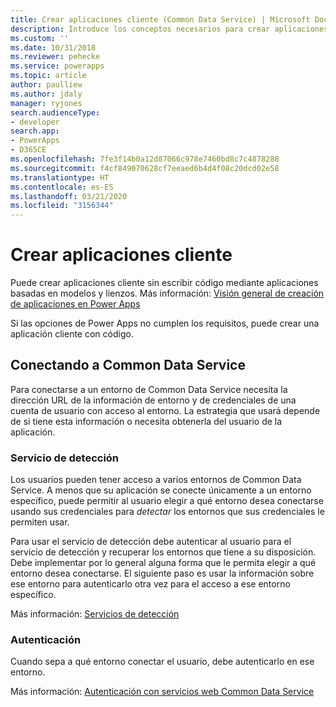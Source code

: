 ```yaml
---
title: Crear aplicaciones cliente (Common Data Service) | Microsoft Docs
description: Introduce los conceptos necesarios para crear aplicaciones cliente personalizadas que se conecten a Common Data Service mediante código.
ms.custom: ''
ms.date: 10/31/2018
ms.reviewer: pehecke
ms.service: powerapps
ms.topic: article
author: paulliew
ms.author: jdaly
manager: ryjones
search.audienceType:
- developer
search.app:
- PowerApps
- D365CE
ms.openlocfilehash: 7fe3f14b0a12d87066c978e7460bd8c7c4878288
ms.sourcegitcommit: f4cf849070628cf7eeaed6b4d4f08c20dcd02e58
ms.translationtype: HT
ms.contentlocale: es-ES
ms.lasthandoff: 03/21/2020
ms.locfileid: "3156344"
---
```

# <a name="create-client-applications"></a>Crear aplicaciones cliente

Puede crear aplicaciones cliente sin escribir código mediante aplicaciones basadas en modelos y lienzos.
Más información: [Visión general de creación de aplicaciones en Power Apps](../../maker/index.md)

Si las opciones de Power Apps no cumplen los requisitos, puede crear una aplicación cliente con código.

## <a name="connecting-to-common-data-service"></a>Conectando a Common Data Service

Para conectarse a un entorno de Common Data Service necesita la dirección URL de la información de entorno y de credenciales de una cuenta de usuario con acceso al entorno. La estrategia que usará depende de si tiene esta información o necesita obtenerla del usuario de la aplicación. 

### <a name="discovery-service"></a>Servicio de detección

Los usuarios pueden tener acceso a varios entornos de Common Data Service. A menos que su aplicación se conecte únicamente a un entorno específico, puede permitir al usuario elegir a qué entorno desea conectarse usando sus credenciales para *detectar* los entornos que sus credenciales le permiten usar. 

Para usar el servicio de detección debe autenticar al usuario para el servicio de detección y recuperar los entornos que tiene a su disposición. Debe implementar por lo general alguna forma que le permita elegir a qué entorno desea conectarse. El siguiente paso es usar la información sobre ese entorno para autenticarlo otra vez para el acceso a ese entorno específico.

Más información: [Servicios de detección](discovery-service.md)

### <a name="authentication"></a>Autenticación

Cuando sepa a qué entorno conectar el usuario, debe autenticarlo en ese entorno.

Más información: [Autenticación con servicios web Common Data Service](authentication.md)